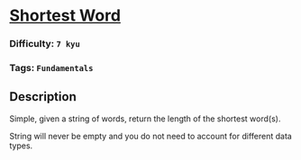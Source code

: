 # [Shortest Word](https://www.codewars.com/kata/57cebe1dc6fdc20c57000ac9)

### Difficulty: `7 kyu`

### Tags: `Fundamentals`

## Description

Simple, given a string of words, return the length of the shortest word(s).

String will never be empty and you do not need to account for different data types.